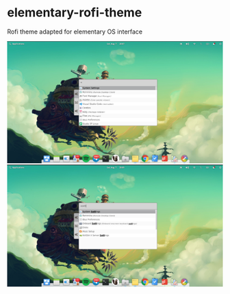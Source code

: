 # elementary-rofi-theme
Rofi theme adapted for elementary OS interface

![Imagen](img1.png)
![Imagen](img2.png)
